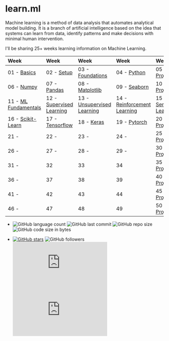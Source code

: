 # learn.ml
Machine learning is a method of data analysis that automates analytical model building. It is a branch of artificial intelligence based on the idea that systems can learn from data, identify patterns and make decisions with minimal human intervention.

I'll be sharing 25+ weeks learning information on Machine Learning.

|   Week   |   Week   |   Week   |   Week   |   Week   | 
|  :----  |  :----  |  :----  |  :----  |  :----  |
|  01 - [Basics](./week-01/README.md)  |  02 - [Setup](./week-02/README.md)  |  03 - [Foundations](./week-03/README.md)  |  04 - [Python](./week-04/README.md)  |  05 - [Mini Projects](./week-05/README.md)  |
|  06 - [Numpy](./week-06/README.md) |  07 - [Pandas](./week-07/README.md) |  08 - [Matplotlib](./week-08/README.md)  |  09 - [Seaborn](./week-09/README.md)  |  10 - [Mini Projects](./week-10/README.md)  | 
|  11 - [ML Fundamentals](./week-11/README.md) |  12 - [Supervised Learning](./week-12/README.md) |  13 - [Unsupervised Learning](./week-13/README.md)  |  14 - [Reinforcement Learning](./week-14/README.md)  |  15 - [Semisupervised Learning](./week-15/README.md)  |
|  16 - [Scikit-Learn](./week-16/README.md) |  17 - [Tensorflow](./week-17/README.md) |  18 - [Keras](./week-18/README.md)  |  19 - [Pytorch](./week-19/README.md)  |  20 - [Mini Projects](./week-20/README.md)  |
|  21 - [](./week-21/README.md)  |  22 - [](./week-22/README.md)   |  23 - [](./week-23/README.md)   |  24 - [](./week-24/README.md)   |  25 - [Mini Projects](./week-25/README.md)  |
|  26 - [](./week-26/README.md)   |  27 - [](./week-27/README.md)   |  28 - [](./week-28/README.md)   |  29 - [](./week-29/README.md)   |  30 - [Mini Projects](./week-30/README.md)  | 
|  31 - [](./week-3/README.md)   |  32  |  33  |  34  |  35 - [Mini Projects](./week-35/README.md)  |
|  36 - [](./week-3/README.md)    |  37  |  38  |  39  |  40 - [Mini Projects](./week-40/README.md)  | 
|  41 - [](./week-4/README.md)    |  42  |  43  |  44  |  45 - [Mini Projects](./week-45/README.md)  |
|  46 - [](./week-4/README.md)   |  47  |  48  |  49  |  50 - [Mini Projects](./week-50/README.md)  | 


* ![GitHub language count](https://img.shields.io/github/languages/count/krishnamanchikalapudi/examples.ml) 
![GitHub last commit](https://img.shields.io/github/last-commit/krishnamanchikalapudi/examples.ml) 
![GitHub repo size](https://img.shields.io/github/repo-size/krishnamanchikalapudi/examples.ml) 
![GitHub code size in bytes](https://img.shields.io/github/languages/code-size/krishnamanchikalapudi/examples.ml) 

* [![GitHub stars](https://img.shields.io/github/stars/krishnamanchikalapudi/examples.ml.svg)](https://github.com/krishnamanchikalapudi/examples.ml/stargazers)
![GitHub followers](https://img.shields.io/github/followers/krishnamanchikalapudi?style=social)
![GitHub forks](https://img.shields.io/github/forks/krishnamanchikalapudi/examples.js?style=social)
![GitHub watchers](https://img.shields.io/github/watchers/krishnamanchikalapudi/examples.js?style=social)
